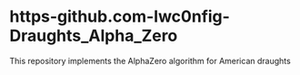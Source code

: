 # https-github.com-Iwc0nfig-Draughts_Alpha_Zero
This repository implements the AlphaZero algorithm for American draughts 
